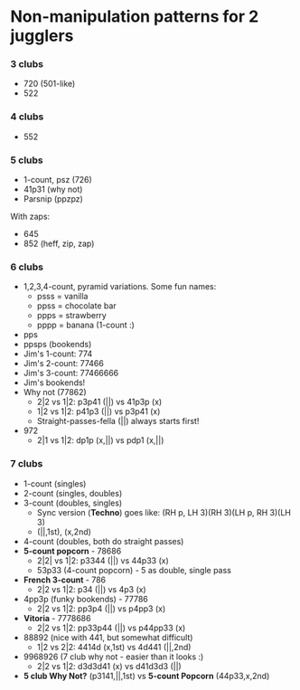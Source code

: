 # Non-manipulation patterns for 2 jugglers

### 3 clubs

- 720 (501-like)
- 522

### 4 clubs

- 552

### 5 clubs

- 1-count, psz (726)
- 41p31 (why not)
- Parsnip (ppzpz)

With zaps:
- 645
- 852 (heff, zip, zap)

### 6 clubs

- 1,2,3,4-count, pyramid variations. Some fun names:
  - psss = vanilla
  - ppss = chocolate bar
  - ppps = strawberry
  - pppp = banana (1-count :)
- pps
- ppsps (bookends)
- Jim's 1-count: 774
- Jim's 2-count: 77466
- Jim's 3-count: 77466666
- Jim's bookends!
- Why not (77862)
  - 2|2 vs 1|2: p3p41 (||) vs 41p3p (x) 
  - 1|2 vs 1|2: p41p3 (||) vs p3p41 (x)
  - Straight-passes-fella (||) always starts first!
- 972
  - 2|1 vs 1|2: dp1p (x,||) vs pdp1 (x,||)

### 7 clubs

- 1-count (singles)
- 2-count (singles, doubles)
- 3-count (doubles, singles)
  - Sync version (**Techno**) goes like: (RH p, LH 3)(RH 3)(LH p, RH 3)(LH 3)
  - (||,1st), (x,2nd)
- 4-count (doubles, both do straight passes)
- **5-count popcorn** - 78686
  - 2|2| vs 1|2: p3344 (||) vs 44p33 (x)
  - 53p33 (4-count popcorn) - 5 as double, single pass
- **French 3-count** - 786
  - 2|2 vs 1|2: p34 (||) vs 4p3 (x)
- 4pp3p (funky bookends) - 77786
  - 2|2 vs 1|2: pp3p4 (||) vs p4pp3 (x)
- **Vitoria** - 7778686                                                         
  - 2|2 vs 1|2: pp33p44 (||) vs p44pp33 (x)
- 88892 (nice with 441, but somewhat difficult)
  - 1|2 vs 2|2: 4414d (x,1st) vs 4d441 (||,2nd)
- 9968926 (7 club why not - easier than it looks :)
  - 2|2 vs 1|2: d3d3d41 (x) vs d41d3d3 (||)
- **5 club Why Not?** (p3141,||,1st) vs **5-count Popcorn** (44p33,x,2nd)


